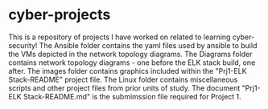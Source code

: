 # cyber-projects
This is a repository of projects I have worked on related to learning cyber-security!
The Ansible folder contains the yaml files used by ansible to build the VMs depicted in the network topology diagrams.
The Diagrams folder contains network topology diagrams - one before the ELK stack build, one after.
The images folder contains graphics included within the "Prj1-ELK Stack-README" project file.
The Linux folder contains miscellaneous scripts and other project files from prior units of study. 
The document "Prj1-ELK Stack-README.md" is the submimssion file required for Project 1.  
